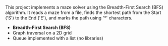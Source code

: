 This project implements a maze solver using the Breadth-First Search (BFS) algorithm. It reads a maze from a file, finds the shortest path from the Start ('S') to the End ('E'), and marks the path using '*' characters.

- **Breadth-First Search (BFS)**
- Graph traversal on a 2D grid
- Queue implemented with a list (no libraries)
